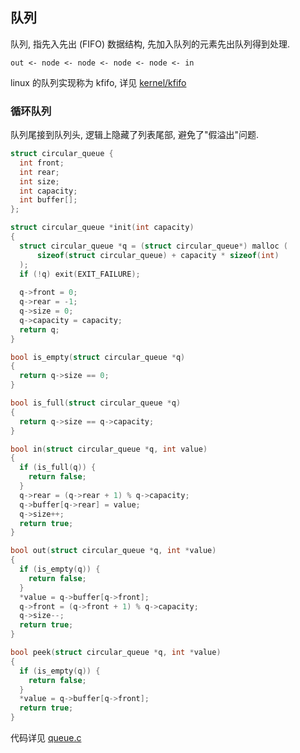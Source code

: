 ## 队列

队列, 指先入先出 (FIFO) 数据结构, 先加入队列的元素先出队列得到处理.

```
out <- node <- node <- node <- node <- in
```

linux 的队列实现称为 kfifo, 详见 [kernel/kfifo](../内核/kfifo.md)

### 循环队列

队列尾接到队列头, 逻辑上隐藏了列表尾部, 避免了"假溢出"问题.

```c
struct circular_queue {
  int front;
  int rear;
  int size;
  int capacity;
  int buffer[];
};

struct circular_queue *init(int capacity)
{
  struct circular_queue *q = (struct circular_queue*) malloc (
      sizeof(struct circular_queue) + capacity * sizeof(int)
  );
  if (!q) exit(EXIT_FAILURE);
  
  q->front = 0;
  q->rear = -1;
  q->size = 0;
  q->capacity = capacity;
  return q;
}

bool is_empty(struct circular_queue *q)
{
  return q->size == 0;
}

bool is_full(struct circular_queue *q)
{
  return q->size == q->capacity;
}

bool in(struct circular_queue *q, int value)
{
  if (is_full(q)) {
    return false;
  }
  q->rear = (q->rear + 1) % q->capacity;
  q->buffer[q->rear] = value;
  q->size++;
  return true;
}

bool out(struct circular_queue *q, int *value)
{
  if (is_empty(q)) {
    return false; 
  }
  *value = q->buffer[q->front];
  q->front = (q->front + 1) % q->capacity;
  q->size--;
  return true;
}

bool peek(struct circular_queue *q, int *value)
{
  if (is_empty(q)) {
    return false;
  }
  *value = q->buffer[q->front];
  return true;
}
```

代码详见 [queue.c](../../../src/queue.c)